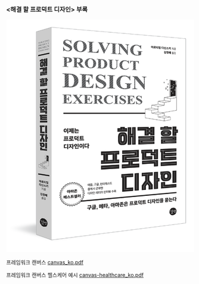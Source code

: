 ### <해결 할 프로덕트 디자인> 부록

![](cover.png)

프레임워크 캔버스
[canvas_ko.pdf](canvas_ko.pdf)

프레임워크 캔버스 헬스케어 예시
[canvas-healthcare_ko.pdf](canvas-healthcare_ko.pdf)